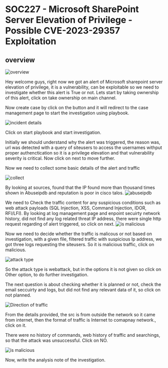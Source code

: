 #  SOC227 - Microsoft SharePoint Server Elevation of Privilege - Possible CVE-2023-29357 Exploitation

## overview

![overview](https://github.com/user-attachments/assets/ae2b3d21-b429-4855-9cee-6f361a9ba465)

Hey welcome guys, right now we got an alert of Microsoft sharepoint server elevation of privilege, it is a vulnerability, can be exploitable so we need to investigate 
whether this alert is True or not.
Lets start by taking ownership of this alert, click on take ownership on main channel.

Now create case by click on the button and it will redirect to the case management page to start the investigation using playbook.

![incident details](https://github.com/user-attachments/assets/f73bb4d3-6bff-4ece-b259-3eda57c6a899)

Click on start playbook and start investigation.

Initially we should understand why the alert was triggered, the reason was, url was detected with a query of siteusers to access the usernames withput proper authenctication
so it is a privilege elevation and that vulnerability severity is critical. 
Now click on next to move further.

Now we need to collect some basic details of the alert and traffic 

![collect](https://github.com/user-attachments/assets/2020ea95-7ccf-4736-a1b9-40348a64bb1e)

By looking at sources, found that the IP found more than thousand times shown in Abuseipdb and reputation is poor in cisco talos.
![abuseipdb](https://github.com/user-attachments/assets/c00e9cd5-d247-4b65-9a79-fd441f7ae378)

We need to Check the traffic content for any suspicious conditions such as web attack payloads (SQL Injection, XSS, Command Injection, IDOR, RFI/LFI).
By looking at log management page and enpoint secuirty network history, did not find any log related threat IP address, there were single http request regarding of alert triggered, so click on next.
![is malicious](https://github.com/user-attachments/assets/a4d5fae8-621a-4fd5-bc87-e46c887f49fb)

Now we need to decide whether the traffic is malicous or not based on investigation, with a given file, filtered traffic with suspicious Ip address, we got three logs requesting the siteusers.
So it is malicious traffic, click on malicious.

![attack type](https://github.com/user-attachments/assets/b1b3cd2f-fef8-484f-b952-cef66f2480c0)

So the attack type is webattack, but in the options it is not given so click on Other option, to do further investigation.

The next question is about checking whether it is planned or not, check the email seccuirty and logs, but did not find any relevant data of it, so click on not planned.

![Direction of traffic](https://github.com/user-attachments/assets/43118ac4-dc41-4335-88c1-628ad2eb64d4)

From the details provided, the src is from outside the network so it came from internet, then the format of traffic is Internet to comapnay network., click on it.


There were no history of commands, web history of traffic and searchings, so that the attack was unsuccessful. Click on NO.

![is malicious](https://github.com/user-attachments/assets/acdedb4d-ba81-486f-a7b3-701016e10007)

Now, write the analysis note of the investigation.



